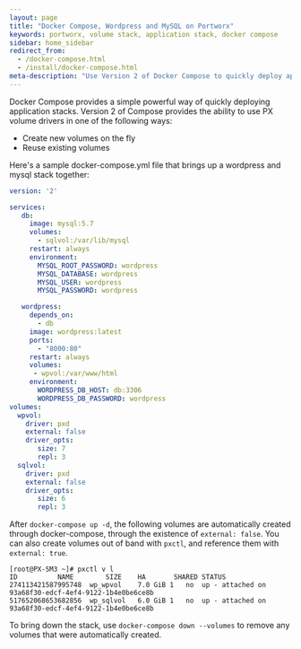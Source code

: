 ```yaml
---
layout: page
title: "Docker Compose, Wordpress and MySQL on Portworx"
keywords: portworx, volume stack, application stack, docker compose
sidebar: home_sidebar
redirect_from:
  - /docker-compose.html
  - /install/docker-compose.html
meta-description: "Use Version 2 of Docker Compose to quickly deploy application stacks. Use PX volume driver to create new volumes or reuse existing ones."
---
```


Docker Compose provides a simple powerful way of quickly deploying application stacks. Version 2 of Compose provides the ability to use PX volume drivers in one of the following ways:

* Create new volumes on the fly
* Reuse existing volumes

Here's a sample docker-compose.yml file that brings up a wordpress and mysql stack together:

```yaml
version: '2'

services:
   db:
     image: mysql:5.7
     volumes:
       - sqlvol:/var/lib/mysql
     restart: always
     environment:
       MYSQL_ROOT_PASSWORD: wordpress
       MYSQL_DATABASE: wordpress
       MYSQL_USER: wordpress
       MYSQL_PASSWORD: wordpress

   wordpress:
     depends_on:
       - db
     image: wordpress:latest
     ports:
       - "8000:80"
     restart: always
     volumes:
      - wpvol:/var/www/html
     environment:
       WORDPRESS_DB_HOST: db:3306
       WORDPRESS_DB_PASSWORD: wordpress
volumes:
  wpvol:
    driver: pxd
    external: false
    driver_opts:
       size: 7
       repl: 3
  sqlvol:
    driver: pxd
    external: false
    driver_opts:
       size: 6
       repl: 3
```

After `docker-compose up -d`, the following volumes are automatically created through docker-compose, through the existence of `external: false`. You can also create volumes out of band with `pxctl`, and reference them with `external: true`.

```
[root@PX-SM3 ~]# pxctl v l
ID          NAME        SIZE    HA       SHARED STATUS
274113421587995748  wp_wpvol    7.0 GiB 1   no  up - attached on 93a68f30-edcf-4ef4-9122-1b4e0be6ce8b
517652068653682856  wp_sqlvol   6.0 GiB 1   no  up - attached on 93a68f30-edcf-4ef4-9122-1b4e0be6ce8b
```

To bring down the stack, use `docker-compose down --volumes` to remove any volumes that were automatically created.
